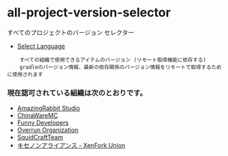# all-project-version-selector
すべてのプロジェクトのバージョン セレクター

- [Select Language](SELECT_LANGUAGE.md)

```japanese
    すべての組織で使用できるアイテムのバージョン (リモート取得機能に依存する)
    gradleのバージョン情報、最新の依存関係のバージョン情報をリモートで取得するために使用されます 
```

### 現在認可されている組織は次のとおりです。
- [AmazingRabbit Studio](https://github.com/AmazingRabbit-Studio)
- [ChinaWareMC](https://github.com/ChinaWareMC)
- [Funny Developers](https://github.com/Funny-Developers)
- [Overrun Organization](https://github.com/Over-Run)
- [SquidCraftTeam](https://github.com/SquidCraftTeam)
- [キセノンアライアンス - XenFork Union](https://github.com/XenFork)


